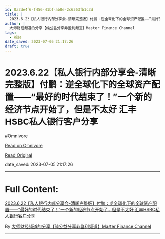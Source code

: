 ```yaml
---
id: 0a3de4f6-f456-41bf-ab0e-2c6363fb1c3d
title: |
  2023.6.22【私人银行内部分享会-清晰完整版】付鹏：逆全球化下的全球资产配置——“最好的时代结束了！”一个新的经济节点开始了，但是不太好 汇丰HSBC私人银行客户分享
author: |
  大师财经频道的分享【纯公益分享非盈利频道】Master Finance Channel
tags:
  - 视频
date_saved: 2023-07-05 21:17:26
draft: true
---
```


# 2023.6.22【私人银行内部分享会-清晰完整版】付鹏：逆全球化下的全球资产配置——“最好的时代结束了！”一个新的经济节点开始了，但是不太好 汇丰HSBC私人银行客户分享
#Omnivore

[Read on Omnivore](https://omnivore.app/me/https-www-youtube-com-watch-v-v-m-fb-zj-15-g-18928c67f94)

[Read Original](https://www.youtube.com/watch?v=V-MFbZJ15_g)

date_saved: 2023-07-05 21:17:26


--- 

# Full Content: 

[2023.6.22【私人银行内部分享会-清晰完整版】付鹏：逆全球化下的全球资产配置——“最好的时代结束了！”一个新的经济节点开始了，但是不太好 汇丰HSBC私人银行客户分享](https://www.youtube.com/watch?v=V-MFbZJ15%5Fg)

By [大师财经频道的分享【纯公益分享非盈利频道】Master Finance Channel](https://www.youtube.com/@MasterFinance66)

---


